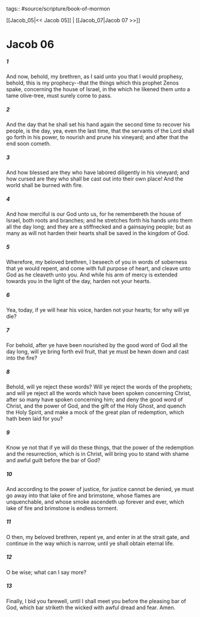 tags:: #source/scripture/book-of-mormon

[[Jacob_05|<< Jacob 05]] | [[Jacob_07|Jacob 07 >>]]

# Jacob 06

##### 1

And now, behold, my brethren, as I said unto you that I would prophesy, behold, this is my prophecy--that the things which this prophet Zenos spake, concerning the house of Israel, in the which he likened them unto a tame olive-tree, must surely come to pass.

##### 2

And the day that he shall set his hand again the second time to recover his people, is the day, yea, even the last time, that the servants of the Lord shall go forth in his power, to nourish and prune his vineyard; and after that the end soon cometh.

##### 3

And how blessed are they who have labored diligently in his vineyard; and how cursed are they who shall be cast out into their own place! And the world shall be burned with fire.

##### 4

And how merciful is our God unto us, for he remembereth the house of Israel, both roots and branches; and he stretches forth his hands unto them all the day long; and they are a stiffnecked and a gainsaying people; but as many as will not harden their hearts shall be saved in the kingdom of God.

##### 5

Wherefore, my beloved brethren, I beseech of you in words of soberness that ye would repent, and come with full purpose of heart, and cleave unto God as he cleaveth unto you. And while his arm of mercy is extended towards you in the light of the day, harden not your hearts.

##### 6

Yea, today, if ye will hear his voice, harden not your hearts; for why will ye die?

##### 7

For behold, after ye have been nourished by the good word of God all the day long, will ye bring forth evil fruit, that ye must be hewn down and cast into the fire?

##### 8

Behold, will ye reject these words? Will ye reject the words of the prophets; and will ye reject all the words which have been spoken concerning Christ, after so many have spoken concerning him; and deny the good word of Christ, and the power of God, and the gift of the Holy Ghost, and quench the Holy Spirit, and make a mock of the great plan of redemption, which hath been laid for you?

##### 9

Know ye not that if ye will do these things, that the power of the redemption and the resurrection, which is in Christ, will bring you to stand with shame and awful guilt before the bar of God?

##### 10

And according to the power of justice, for justice cannot be denied, ye must go away into that lake of fire and brimstone, whose flames are unquenchable, and whose smoke ascendeth up forever and ever, which lake of fire and brimstone is endless torment.

##### 11

O then, my beloved brethren, repent ye, and enter in at the strait gate, and continue in the way which is narrow, until ye shall obtain eternal life.

##### 12

O be wise; what can I say more?

##### 13

Finally, I bid you farewell, until I shall meet you before the pleasing bar of God, which bar striketh the wicked with awful dread and fear. Amen.
